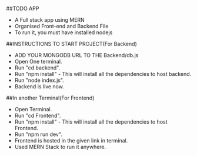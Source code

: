 ##TODO APP
- A Full stack app using MERN
- Organised Front-end and Backend File
- To run it, you must have installed nodejs

##INSTRUCTIONS TO START PROJECT(For Backend)

- ADD YOUR MONGODB URL TO THE Backend/db.js
- Open One terminal.
- Run "cd backend".
- Run "npm install" - This will install all the dependencies to host backend.
- Run "node index.js".
- Backend is live now.

##In another Terminal(For Frontend)
- Open Terminal.
- Run "cd Frontend".
- Run "npm install" - This will install all the dependencies to host Frontend.
- Run "npm run dev".
- Frontend is hosted in the given link in terminal.
- Used MERN Stack to run it anywhere.
